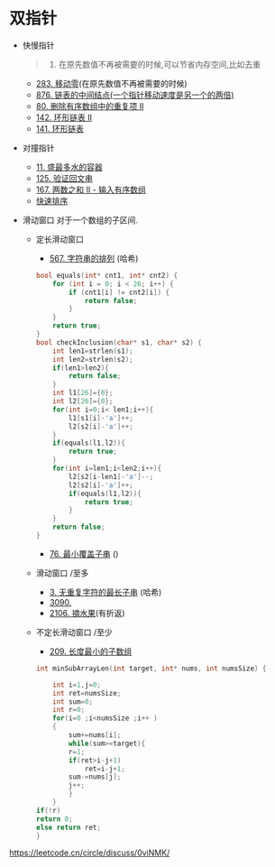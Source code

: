 # 双指针

- 快慢指针

  > 1. 在原先数值不再被需要的时候,可以节省内存空间,比如去重 

    - [283. 移动零](https://leetcode.cn/problems/move-zeroes/)(在原先数值不再被需要的时候)
    - [876. 链表的中间结点(一个指针移动速度是另一个的两倍)](https://leetcode.cn/problems/middle-of-the-linked-list/)
    - [80. 删除有序数组中的重复项 II](https://leetcode.cn/problems/remove-duplicates-from-sorted-array-ii/)
    - [142. 环形链表 II](https://leetcode.cn/problems/linked-list-cycle-ii/)
    - [141. 环形链表](https://leetcode.cn/problems/linked-list-cycle/)
- 对撞指针

    - [11. 盛最多水的容器](https://leetcode.cn/problems/container-with-most-water/)
    - [125. 验证回文串](https://leetcode.cn/problems/valid-palindrome/)
    - [167. 两数之和 II - 输入有序数组](https://leetcode.cn/problems/two-sum-ii-input-array-is-sorted/)
    - [快速排序](https://blog.csdn.net/weixin_61125362/article/details/135628826?ops_request_misc=&request_id=&biz_id=102&utm_term=%E5%BF%AB%E9%80%9F%E6%8E%92%E5%BA%8F&utm_medium=distribute.pc_search_result.none-task-blog-2~all~sobaiduweb~default-1-135628826.142^v100^pc_search_result_base7&spm=1018.2226.3001.4187)
- 滑动窗口
    对于一个数组的子区间.
  - 定长滑动窗口

    - [567. 字符串的排列](https://leetcode-cn.com/problems/permutation-in-string/)
      (哈希)

    ```c
    bool equals(int* cnt1, int* cnt2) {
        for (int i = 0; i < 26; i++) {
            if (cnt1[i] != cnt2[i]) {
                return false;
            }
        }
        return true;
    }
    bool checkInclusion(char* s1, char* s2) {
        int len1=strlen(s1);
        int len2=strlen(s2);
        if(len1>len2){
            return false;
        }
        int l1[26]={0};
        int l2[26]={0};
        for(int i=0;i< len1;i++){
            l1[s1[i]-'a']++;
            l2[s2[i]-'a']++;
        }
        if(equals(l1,l2)){
            return true;
        }
        for(int i=len1;i<len2;i++){
            l2[s2[i-len1]-'a']--;
            l2[s2[i]-'a']++;
            if(equals(l1,l2)){
                return true;
            }
        }
        return false;
    }
    ```

    - [76. 最小覆盖子串](https://leetcode-cn.com/problems/minimum-window-substring/)
      ()
  - 滑动窗口 /至多

    - [3. 无重复字符的最长子串](https://leetcode-cn.com/problems/longest-substring-without-repeating-characters/)
      (哈希)
    - [3090. ](https://leetcode.cn/submissions/detail/579169363/)
    - [2106. 摘水果](https://leetcode.cn/problems/maximum-fruits-harvested-after-at-most-k-steps/)(有折返)
  - 不定长滑动窗口 /至少

    - [209. 长度最小的子数组](https://leetcode.cn/problems/minimum-size-subarray-sum/)

    ```c
    int minSubArrayLen(int target, int* nums, int numsSize) {

        int i=1,j=0;
        int ret=numsSize;
        int sum=0;
        int r=0;
        for(i=0 ;i<numsSize ;i++ )
        {   
            sum+=nums[i];
            while(sum>=target){
            r=1;
            if(ret>i-j+1) 
                ret=i-j+1;
            sum-=nums[j];
            j++;
            } 
        }
    if(!r)
    return 0;
    else return ret;
    }
    ```

https://leetcode.cn/circle/discuss/0viNMK/
